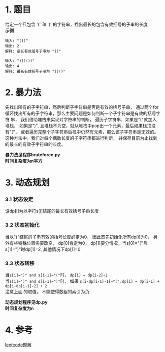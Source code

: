 # 1. 题目
给定一个只包含 '(' 和 ')' 的字符串，找出最长的包含有效括号的子串的长度<br>
**示例**<br>
```
输入: "(()"
输出: 2
解释: 最长有效括号子串为 "()"
```

```
输入: ")()())"
输出: 4
解释: 最长有效括号子串为 "()()"
```
# 2. 暴力法
先找出所有的子字符串，然后判断子字符串是否是有效的括号子串， 通过两个for循环找出所有的子字符串，那么主要问题是如何判断一个子字符串是有效的括号字符
串， 我们借助堆栈来实现对字符串的判断， 遍历子字符串，如果是"("就加入堆栈， 如果是")", 且堆栈不为空，就从堆栈中pop出一个元素，最后如果栈顶没有"("，
或者遍历完整个子字符串后栈中仍然有元素，那么该子字符串是无效的。这种方法中，我们对每个偶数长度的子字符串都进行判断，
并保存目前为止找到的最长的有效子字符串的长度。<br>

**暴力法见程序bruteforce.py**<br>
**时间复杂度为n平方**

# 3. 动态规划
### 3.1 状态设定
设dp[i]为以字符s[i]结尾的最长有效括号子串长度

### 3.2 状态初始化
当以"("结尾的子串有效的括号长度必定为0， 因此首先初始化所有dp[i]为0， 另外有些特殊位置需要改变， dp[0]肯定为0， dp[1]要分情况，当s[0]="("且
s[1]=")"时dp[1]=2, 其他情况下dp[1]=0

### 3.3 状态转移
当`s[i]=")" and s[i-1]="("`时， `dp[i] = dp[i-2]+2`<br>
当`s[i]=")" and s[i-1]=")"`时， 如果 `s[i-dp[i-1]-1]="("`, `dp[i] = dp[i-1] + dp[i-dp[i-1]-2] + 2`<br>
注意上面i的取值， 不能使得数组的索引为负<br>

**动态规划程序见dp.py**<br>
**时间复杂度为n**

# 4. 参考
[leetcode题解](https://leetcode-cn.com/problems/longest-valid-parentheses/solution/zui-chang-you-xiao-gua-hao-by-leetcode/)

